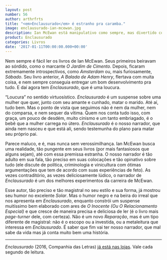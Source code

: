 ```yaml
---
layout: post
number: 56
author: arthrfrts
title: "<em>Enclausurado</em> é estranho pra caramba."
image: enclausurado-ian-mcewan.jpg
description: Ian McEwan está manipulativo como sempre, mas divertido como nunca.
product: Enclausurado
categories: Livros
date: '2017-01-11T00:00:00.000+00:00'
---
```


Nem sempre é fácil ler os livros de Ian McEwan. Seus primeiros beiravam ao sórdido, como o marcante _O Jardim de Cimento_. Depois, ficaram extremamente introspectivos, como _Amsterdam_ ou, mais furiosamente, _Sábado_. Seu livro anterior, _A Balada de Adam Henry_, flertava com muita coisa, e nem sempre conseguia entregar um bom desenvolvimento pra tudo. E daí agora tem _Enclausurado_, que é uma loucura.

“Loucura” no sentido virtuosístico. _Enclausurado_ é um suspense sobre uma mulher que quer, junto com seu amante e cunhado, matar o marido. Até aí, tudo bem. Mas o ponto de vista que seguimos não é nem da mulher, nem do comparsa, e nem sequer da vítima. Quem nos conta tudo isso, com graça, um pouco de desdém, muito cinismo e um tanto embriagado, é o bebê que a mulher carrega no útero. _Enclausurado_ é o nosso narrador, que ainda nem nasceu e que está ali, sendo testemunha do plano para matar seu próprio pai.

Parece maluco, e é, mas nunca sem verossimilhança. Ian McEwan busca uma realidade, tão pungente em seus livros (por mais fantasiosos que alguns sejam), até com essa premissa estranha. O nosso narrador é tão adulto em sua fala, tão preciso em suas colocações e tão opinativo sobre tudo (ele discute de política, criminologia e vinicultura com ótimas argumentações que tem de acordo com suas experiências de feto). As vezes contraditório, as vezes deliciosamente lúdico, o narrador de _Enclausurado_ é um dos melhores experimentos da carreira de McEwan.

Esse autor, tão preciso e tão magistral no seu estilo e sua forma, já mostrou seu humor no excelente _Solar_. Mas o humor negro e na beira do irreal que nos apresenta em _Enclausurado_, enquanto constrói um suspense muitíssimo bem elaborado com ares de _O Inocente (Ou O Relacionamento Especial)_ e que cresce de maneira precisa e deliciosa de ler (é o livro mais _page-turner_ dele, com certeza). Não é um novo _Reparação_, mas é um tipo diferente de magistral: não é o escopo ou a investida, ou a metaleitura que interessa em _Enclausurado_. É saber que fim vai ter nosso narrador, que mal sabe da vida mas já conta muito bem uma história.

---

_Enclausurado_ (2016, Companhia das Letras) [já está nas lojas](http://click.linksynergy.com/fs-bin/click?id=vgrz3PzAsxY&subid=&offerid=397418.1&type=10&tmpid=19388&RD_PARM1=http%3A%2F%2Fwww.livrariacultura.com.br%2Fp%2Fenclausurado-46335284). Vale cada segundo de leitura.

